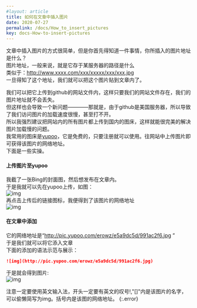 ```yaml
---
#layout: article
title: 如何在文章中插入图片
date: 2020-07-27
permalink: /docs/How_to_insert_pictures
key: docs-How-to-insert-pictures
---  
```

文章中插入图片的方式很简单，但是你首先得知道一件事情，你所插入的图片地址是什么？  
图片地址，一般来说，就是它存于某服务器的路径是什么  
类似于：http://www.xxxx.com/xxx/xxxxx/xxx/xxx.jpg  
一旦得知了这个地址，我们就可以把这个图片贴到文章内了。  
  
我们可以把它上传到github的网站文件内，这样只要我们的网站文件存在，我们的图片地址就不会丢失。  
但这样也会导致一个新问题————那就是，由于github是美国服务器，所以导致了我们访问图片的加载速度很慢，甚至打不开。  
所以我强烈建议把网站内的所有图片都上传到国内的图床，这样就能很完美的解决图片加载慢的问题。  
我常用的图床是[yupoo](yupoo.com)，它是免费的，只要注册就可以使用。往网站中上传图片即可获得该图片的网络地址。  
下面是一些实操。  
#### 上传图片至yupoo  
我截了一张Bing的封面图，然后想发布在文章内。  
于是我就可以先在yupoo上传，如图：  
![img](http://pic.yupoo.com/erowz/76253710/c8e3704e.jpg)  
再点击上传后的链接图标，我便得到了该图片的网络地址  
![img](http://pic.yupoo.com/erowz/016f1ae2/7dde3b03.jpg)  
#### 在文章中添加
它的网络地址是“http://pic.yupoo.com/erowz/e5a9dc5d/991ac2f6.jpg ”  
于是我们就可以将它添入文章  
下面的添加的语法示范与展示：
```markdown
![img](http://pic.yupoo.com/erowz/e5a9dc5d/991ac2f6.jpg)
```
于是就会得到图片:  
![img](http://pic.yupoo.com/erowz/e5a9dc5d/991ac2f6.jpg)  

注意一定要使用英文输入法，开头一定要有英文的叹号!,"[]"内是该图片的名字，可以偷懒简写为img。括号内是该图的网络地址。
{:.error}